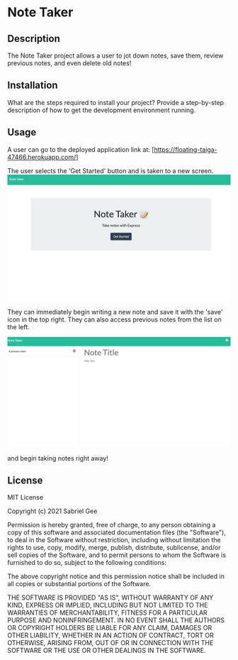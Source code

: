 # Note Taker
## Description

The Note Taker project allows a user to jot down notes, save them, review previous notes, and even delete old notes!
## Installation
What are the steps required to install your project? Provide a step-by-step description of how to get the development environment running.
## Usage
A user can go to the deployed application link at:
[https://floating-taiga-47466.herokuapp.com/]

The user selects the 'Get Started' button and is taken to a new screen. 
![front page screenshot](public/assets/images/Note_Taker.jpg)

They can immediately begin writing a new note and save it with the 'save' icon in the top right. They can also access previous notes from the list on the left.

![second page screen shot](public/assets/images/Note_Taker2.jpg)

and begin taking notes right away!

## License
MIT License

Copyright (c) 2021 Sabriel Gee

Permission is hereby granted, free of charge, to any person obtaining a copy of this software and associated documentation files (the "Software"), to deal in the Software without restriction, including without limitation the rights to use, copy, modify, merge, publish, distribute, sublicense, and/or sell copies of the Software, and to permit persons to whom the Software is furnished to do so, subject to the following conditions:

The above copyright notice and this permission notice shall be included in all copies or substantial portions of the Software.

THE SOFTWARE IS PROVIDED "AS IS", WITHOUT WARRANTY OF ANY KIND, EXPRESS OR IMPLIED, INCLUDING BUT NOT LIMITED TO THE WARRANTIES OF MERCHANTABILITY, FITNESS FOR A PARTICULAR PURPOSE AND NONINFRINGEMENT. IN NO EVENT SHALL THE AUTHORS OR COPYRIGHT HOLDERS BE LIABLE FOR ANY CLAIM, DAMAGES OR OTHER LIABILITY, WHETHER IN AN ACTION OF CONTRACT, TORT OR OTHERWISE, ARISING FROM, OUT OF OR IN CONNECTION WITH THE SOFTWARE OR THE USE OR OTHER DEALINGS IN THE SOFTWARE.